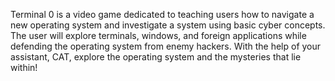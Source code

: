 Terminal 0 is a video game dedicated to teaching users how to navigate a new operating system and investigate a system using basic cyber concepts. The user will explore terminals, windows, and foreign applications while defending the operating system from enemy hackers. With the help of your assistant, CAT, explore the operating system and the mysteries that lie within!

